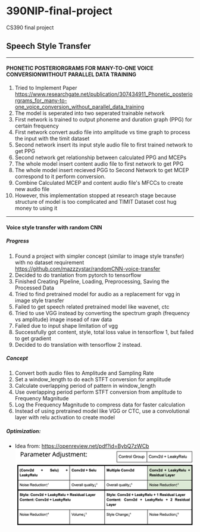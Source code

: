 # 390NIP-final-project
CS390 final project

## Speech Style Transfer
___________
#### PHONETIC POSTERIORGRAMS FOR MANY-TO-ONE VOICE CONVERSIONWITHOUT PARALLEL DATA TRAINING
1. Tried to Implement  Paper
    https://www.researchgate.net/publication/307434911_Phonetic_posteriorgrams_for_many-to-one_voice_conversion_without_parallel_data_training
2. The model is seperated into two seperated trainable network
3. First network is trained to output phoneme and duration graph (PPG) for certain frequency
4. First network convert audio file into amplitude vs time graph to process the input with the timit dataset
5. Second network insert its input style audio file to first trained network to get PPG
6. Second network get relationship between calculated PPG and MCEPs
7. The whole model insert content audio file to first network to get PPG
8. The whole model insert recieved PGG to Second Network to get MCEP correspond to it perform conversion.
9. Combine Calculated MCEP and content audio file's MFCCs to create new audio file
10. However, this implementation stopped at research stage because structure of model is too complicated and TIMIT Dataset cost hug money to using it
-----------
#### Voice style transfer with random CNN
##### Progress
1. Found a project with simpler concept (similar to image style transfer) with no dataset requirement
https://github.com/mazzzystar/randomCNN-voice-transfer
2. Decided to do tranlation from pytorch to tensorflow
3. Finished Creating Pipeline, Loading, Preprocessing, Saving the Processed Data
4. Tried to find pretrained model for audio as a replacement for vgg in image style transfer
5. Failed to get speech related pretrained model like wavenet, ctc
6. Tried to use VGG instead by converting the spectrum graph (frequency vs amplitude) image insead of raw data
7. Failed due to input shape limitation of vgg
8. Successfully got content, style, total loss value in tensorflow 1, but failed to get gradient
9. Decided to do translation with tensorflow 2 instead.

##### Concept
1. Convert both audio files to Amplitude and Sampling Rate
2. Set a window_length to do each STFT conversion for amplitude
3. Calculate overlapping period of pattern in window_length 
4. Use overlapping period perform STFT conversion from amplitude to Frequency Magnitude
5. Log the Frequency Magnitude to compress data for faster calculation
6. Instead of using pretrained model like VGG or CTC, 
use a convolutional layer with relu activation to create model


##### Optimization:


* Idea from: https://openreview.net/pdf?id=BybQ7zWCb
![alt text](files/optimization_record.png "Title")
